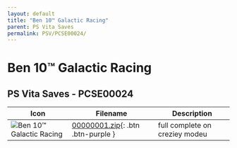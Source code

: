 ```yaml
---
layout: default
title: "Ben 10™ Galactic Racing"
parent: PS Vita Saves
permalink: PSV/PCSE00024/
---
```

# Ben 10™ Galactic Racing

## PS Vita Saves - PCSE00024

| Icon | Filename | Description |
|------|----------|-------------|
| ![Ben 10™ Galactic Racing](https://github.com/bucanero/apollo-vita/raw/main/sce_sys/icon0.png) | [00000001.zip](00000001.zip){: .btn .btn-purple } | full complete on creziey modeu  |
